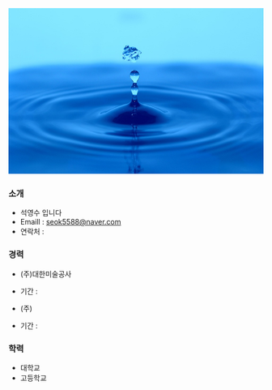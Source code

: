 ![Image of Yaktocat](https://github.com/seok5588/smartfactory/blob/master/test.jpg?raw=true)
### 소개
 * 석영수 입니다
 * Emaill : seok5588@naver.com
 * 연락처 : 
### 경력
 * (주)대한미술공사
  - 기간 : 
 * (주)
 - 기간 : 
### 학력
 * 대학교
 * 고등학교
